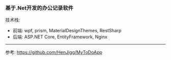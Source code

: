 ### 基于.Net开发的办公记录软件
技术栈: 
* 前端: wpf, prism, MaterialDesignThemes, RestSharp
* 后端: ASP.NET Core, EntityFramework, Nginx
---
参考: https://github.com/HenJigg/MyToDoApp
